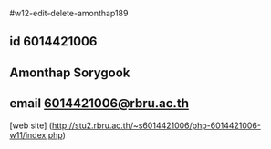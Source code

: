 #w12-edit-delete-amonthap189
## id 6014421006
## Amonthap Sorygook
## email 6014421006@rbru.ac.th

[web site]
(http://stu2.rbru.ac.th/~s6014421006/php-6014421006-w11/index.php)
